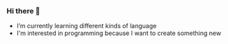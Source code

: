 ### Hi there 👋
- I’m currently learning different kinds of language
- I'm interested in programming because I want to create something new
